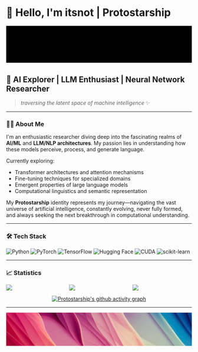 # 👋 Hello, I'm itsnot | Protostarship

![Neural Network Banner](https://github.com/Protostarship/Dyk-Knyh-engine/blob/main/src/elements/animated-tiles.svg)

## 🧠 AI Explorer | LLM Enthusiast | Neural Network Researcher

> *traversing the latent space of machine intelligence* ✨

---

### 👨‍💻 About Me

I'm an enthusiastic researcher diving deep into the fascinating realms of **AI/ML** and **LLM/NLP architectures**. My passion lies in understanding how these models perceive, process, and generate language.

Currently exploring:
- Transformer architectures and attention mechanisms
- Fine-tuning techniques for specialized domains
- Emergent properties of large language models
- Computational linguistics and semantic representation

My **Protostarship** identity represents my journey—navigating the vast universe of artificial intelligence, constantly evolving, never fully formed, and always seeking the next breakthrough in computational understanding.

---

### 🛠️ Tech Stack

![Python](https://img.shields.io/badge/-Python-3776AB?style=flat-square&logo=python&logoColor=white)
![PyTorch](https://img.shields.io/badge/-PyTorch-EE4C2C?style=flat-square&logo=pytorch&logoColor=white)
![TensorFlow](https://img.shields.io/badge/-TensorFlow-FF6F00?style=flat-square&logo=tensorflow&logoColor=white)
![Hugging Face](https://img.shields.io/badge/-Hugging%20Face-FFD21E?style=flat-square&logo=huggingface&logoColor=black)
![CUDA](https://img.shields.io/badge/-CUDA-76B900?style=flat-square&logo=nvidia&logoColor=white)
![scikit-learn](https://img.shields.io/badge/-scikit--learn-F7931E?style=flat-square&logo=scikit-learn&logoColor=white)

---

### 📈 Statistics

<div align="center">

  <div align="center">
    <div style="display: flex; flex-wrap: wrap; gap: 10px; justify-content: center;">
      <img src="https://github-readme-stats.vercel.app/api?username=Protostarship&theme=dark&show_icons=true&count_private=true&include_all_commits=true" width="32%" />
      <img src="https://github-readme-stats.vercel.app/api/top-langs/?username=Protostarship&layout=donut&theme=dark&hide_border=false" width="32%" />
      <img src="https://github-readme-streak-stats.herokuapp.com/?user=Protostarship&theme=dark" width="32%" />
    </div>
  </div>
  
  <!-- GitHub Activity Graph (last 31 days) -->
  [![Protostarship's github activity graph](https://github-readme-activity-graph.vercel.app/graph?username=Protostarship&theme=tokyo-night)](https://github.com/Protostarship)

</div>

---

  <div align="center">
    <img src="https://github.com/Protostarship/Dyk-Knyh-engine/blob/main/src/elements/bg.jpg" style="width: 100%; height: 90px; object-fit: cover;" alt="Profile Banner">
  </div>
